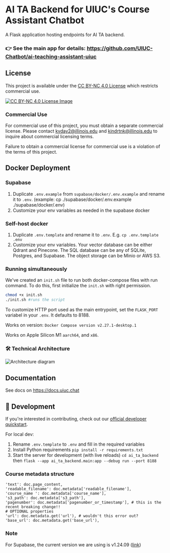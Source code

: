# AI TA Backend for UIUC's Course Assistant Chatbot

A Flask application hosting endpoints for AI TA backend.

### 👉 See the main app for details: https://github.com/UIUC-Chatbot/ai-teaching-assistant-uiuc

## License

This project is available under the [CC BY-NC 4.0 License](https://creativecommons.org/licenses/by-nc/4.0/) which restricts commercial use.

[![CC BY-NC 4.0 License Image](https://github.com/user-attachments/assets/21f4d62f-6a34-4e73-aae3-3129f81b8140)](https://creativecommons.org/licenses/by-nc/4.0/)


### Commercial Use

For commercial use of this project, you must obtain a separate commercial license. Please contact [kvday2@illinois.edu](mailto:kvday2@illinois.edu) and [kindrtnk@illinois.edu](mailto:kindrtnk@illinois.edu) to inquire about commercial licensing terms.

Failure to obtain a commercial license for commercial use is a violation of the terms of this project.

## Docker Deployment

### Supabase

1. Duplicate `.env.example` from `supabase/docker/.env.example` and rename it to `.env`. (example: cp ./supabase/docker/.env.example ./supabase/docker/.env)
2. Customize your env variables as needed in the supabase docker

### Self-host docker

1. Duplicate `.env.template` and rename it to `.env`. E.g. `cp .env.template .env`
2. Customize your env variables. Your vector database can be either Qdrant and Pinecone. The SQL database can be any of SQLite, Postgres, and Supabase. The object storage can be Minio or AWS S3. 

### Running simultaneously

We've created an `init.sh` file to run both docker-compose files with run command. To do this, first initialize the `init.sh` with right permission.

```bash
chmod +x init.sh
./init.sh #runs the script
```

To customize HTTP port used as the main entrypoint, set the `FLASK_PORT` variabel in your `.env`. It defaults to 8188.

Works on version: `Docker Compose version v2.27.1-desktop.1`

Works on Apple Silicon M1 `aarch64`, and `x86`.


### 🛠️ Technical Architecture

![Architecture diagram](https://github.com/UIUC-Chatbot/ai-ta-backend/assets/13607221/bda7b4d6-79ce-4d12-bf8f-cff9207c37af)

## Documentation

See docs on https://docs.uiuc.chat

## 📣 Development

If you're interested in contributing, check out our [official developer quickstart](https://docs.uiuc.chat/developers/developer-quickstart).

For local dev: 

1. Rename `.env.template` to `.env` and fill in the required variables
2. Install Python requirements `pip install -r requirements.txt`
3. Start the server for development (with live reloads) `cd ai_ta_backend` then `flask --app ai_ta_backend.main:app --debug run --port 8188`


### Course metadata structure

```text
'text': doc.page_content,
'readable_filename': doc.metadata['readable_filename'],
'course_name ': doc.metadata['course_name'],
's3_path': doc.metadata['s3_path'],
'pagenumber': doc.metadata['pagenumber_or_timestamp'], # this is the recent breaking change!!
# OPTIONAL properties
'url': doc.metadata.get('url'), # wouldn't this error out?
'base_url': doc.metadata.get('base_url'),
```


### Note

For Supabase, the current version we are using is v1.24.09 ([link](https://github.com/supabase/supabase/tree/v1.24.09))